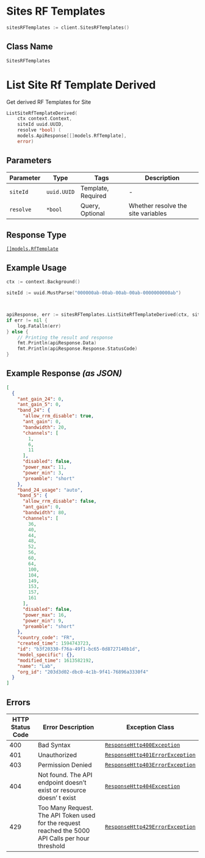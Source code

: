 # Sites RF Templates

```go
sitesRFTemplates := client.SitesRFTemplates()
```

## Class Name

`SitesRFTemplates`


# List Site Rf Template Derived

Get derived RF Templates for Site

```go
ListSiteRfTemplateDerived(
    ctx context.Context,
    siteId uuid.UUID,
    resolve *bool) (
    models.ApiResponse[[]models.RfTemplate],
    error)
```

## Parameters

| Parameter | Type | Tags | Description |
|  --- | --- | --- | --- |
| `siteId` | `uuid.UUID` | Template, Required | - |
| `resolve` | `*bool` | Query, Optional | Whether resolve the site variables |

## Response Type

[`[]models.RfTemplate`](../../doc/models/rf-template.md)

## Example Usage

```go
ctx := context.Background()

siteId := uuid.MustParse("000000ab-00ab-00ab-00ab-0000000000ab")



apiResponse, err := sitesRFTemplates.ListSiteRfTemplateDerived(ctx, siteId, nil)
if err != nil {
    log.Fatalln(err)
} else {
    // Printing the result and response
    fmt.Println(apiResponse.Data)
    fmt.Println(apiResponse.Response.StatusCode)
}
```

## Example Response *(as JSON)*

```json
[
  {
    "ant_gain_24": 0,
    "ant_gain_5": 0,
    "band_24": {
      "allow_rrm_disable": true,
      "ant_gain": 0,
      "bandwidth": 20,
      "channels": [
        1,
        6,
        11
      ],
      "disabled": false,
      "power_max": 11,
      "power_min": 3,
      "preamble": "short"
    },
    "band_24_usage": "auto",
    "band_5": {
      "allow_rrm_disable": false,
      "ant_gain": 0,
      "bandwidth": 80,
      "channels": [
        36,
        40,
        44,
        48,
        52,
        56,
        60,
        64,
        100,
        104,
        149,
        153,
        157,
        161
      ],
      "disabled": false,
      "power_max": 16,
      "power_min": 9,
      "preamble": "short"
    },
    "country_code": "FR",
    "created_time": 1594743723,
    "id": "b3f20330-f76a-49f1-bc65-0d8727140b1d",
    "model_specific": {},
    "modified_time": 1613582192,
    "name": "Lab",
    "org_id": "203d3d02-dbc0-4c1b-9f41-76896a3330f4"
  }
]
```

## Errors

| HTTP Status Code | Error Description | Exception Class |
|  --- | --- | --- |
| 400 | Bad Syntax | [`ResponseHttp400Exception`](../../doc/models/response-http-400-exception.md) |
| 401 | Unauthorized | [`ResponseHttp401ErrorException`](../../doc/models/response-http-401-error-exception.md) |
| 403 | Permission Denied | [`ResponseHttp403ErrorException`](../../doc/models/response-http-403-error-exception.md) |
| 404 | Not found. The API endpoint doesn’t exist or resource doesn’ t exist | [`ResponseHttp404Exception`](../../doc/models/response-http-404-exception.md) |
| 429 | Too Many Request. The API Token used for the request reached the 5000 API Calls per hour threshold | [`ResponseHttp429ErrorException`](../../doc/models/response-http-429-error-exception.md) |

